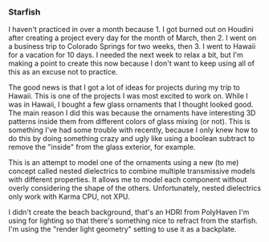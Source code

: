 ### Starfish

I haven't practiced in over a month because 1. I got burned out on Houdini after creating a
project every day for the month of March, then 2. I went on a business trip to Colorado Springs
for two weeks, then 3. I went to Hawaii for a vacation for 10 days. I needed the next week to
relax a bit, but I'm making a point to create this now because I don't want to keep using
all of this as an excuse not to practice.

The good news is that I got a lot of ideas for projects during my trip to Hawaii. This is one
of the projects I was most excited to work on. While I was in Hawaii, I bought a few glass
ornaments that I thought looked good. The main reason I did this was because the ornaments
have interesting 3D patterns inside them from different colors of glass mixing (or not).
This is something I've had some trouble with recently, because I only knew how to do this
by doing something crazy and ugly like using a boolean subtract to remove the "inside" from
the glass exterior, for example.

This is an attempt to model one of the ornaments using a new (to me) concept called nested
dielectrics to combine multiple transmissive models with different properties. It allows
me to model each component without overly considering the shape of the others. Unfortunately,
nested dielectrics only work with Karma CPU, not XPU.

I didn't create the beach background, that's an HDRI from PolyHaven I'm using for lighting so
that there's something nice to refract from the starfish. I'm using the "render light geometry"
setting to use it as a backplate.
